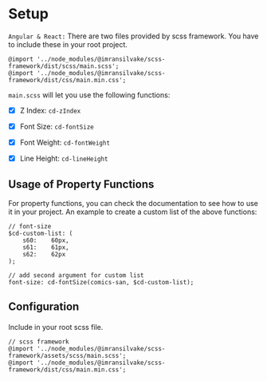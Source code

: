# Setup
`Angular & React:`
There are two files provided by scss framework. You have to include these in your root project. 
```
@import '../node_modules/@imransilvake/scss-framework/dist/scss/main.scss';
@import '../node_modules/@imransilvake/scss-framework/dist/css/main.min.css';
```

`main.scss` will let you use the following functions:
- [X] Z Index: `cd-zIndex`
- [X] Font Size: `cd-fontSize`
- [X] Font Weight: `cd-fontWeight`
- [X] Line Height: `cd-lineHeight`


## Usage of Property Functions
For property functions, you can check the documentation to see how to use it in your project. 
An example to create a custom list of the above functions:
```
// font-size
$cd-custom-list: (
	s60:    60px,
	s61:    61px,
	s62:    62px
);

// add second argument for custom list
font-size: cd-fontSize(comics-san, $cd-custom-list);
```


## Configuration

#### 
Include in your root scss file.
```
// scss framework
@import '../node_modules/@imransilvake/scss-framework/assets/scss/main.scss';
@import '../node_modules/@imransilvake/scss-framework/dist/css/main.min.css';
```
